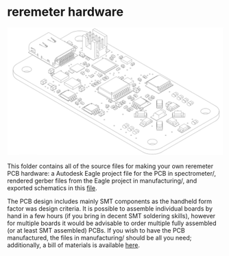# reremeter hardware

![Sketch of reremeter exported from CAD model](../images/reremeter_sketch.png)

This folder contains all of the source files for making your own reremeter PCB hardware: a Autodesk Eagle project file for the PCB in spectrometer/, rendered gerber files from the Eagle project in manufacturing/, and exported schematics in this [file](hardware/Spectrometer_Schematic.pdf).

The PCB design includes mainly SMT components as the handheld form factor was design criteria. It is possible to assemble individual boards by hand in a few hours (if you bring in decent SMT soldering skills), however for multiple boards it would be advisable to order multiple fully assembled (or at least SMT assembled) PCBs. If you wish to have the PCB manufactured, the files in manufacturing/ should be all you need; additionally, a bill of materials is available [here](hardware/manufacturing/Spectrometer_BOM.txt).
